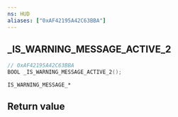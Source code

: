 ```yaml
---
ns: HUD
aliases: ["0xAF42195A42C63BBA"]
---
```

## _IS_WARNING_MESSAGE_ACTIVE_2

```c
// 0xAF42195A42C63BBA
BOOL _IS_WARNING_MESSAGE_ACTIVE_2();
```

```
IS_WARNING_MESSAGE_*
```


## Return value
